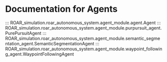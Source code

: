 # Documentation for Agents


::: ROAR_simulation.roar_autonomous_system.agent_module.agent.Agent
::: ROAR_simulation.roar_autonomous_system.agent_module.purpursuit_agent.PurePursuitAgent
::: ROAR_simulation.roar_autonomous_system.agent_module.semantic_segmentation_agent.SemanticSegmentationAgent
::: ROAR_simulation.roar_autonomous_system.agent_module.waypoint_following_agent.WaypointFollowingAgent







